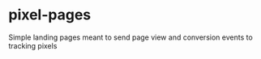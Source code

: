 # pixel-pages
Simple landing pages meant to send page view and conversion events to tracking pixels
